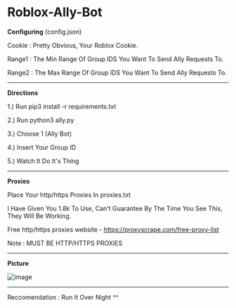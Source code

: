 # Roblox-Ally-Bot


**Configuring** (config.json)

Cookie : Pretty Obvious, Your Roblox Cookie.

Range1 : The Min Range Of Group IDS You Want To Send Ally Requests To.

Range2 : The Max Range Of Group IDS You Want To Send Ally Requests To.

---

**Directions**

1.) Run pip3 install -r requirements.txt

2.) Run python3 ally.py

3.) Choose 1 (Ally Bot)

4.) Insert Your Group ID

5.) Watch It Do It's Thing

---

**Proxies**

Place Your http/https Proxies In proxies.txt

I Have Given You 1.8k To Use, Can't Guarantee By The Time You See This, They Will Be Working.

Free http/https proxies website - https://proxyscrape.com/free-proxy-list

Note : MUST BE HTTP/HTTPS PROXIES

---

**Picture**

![image](https://user-images.githubusercontent.com/71937946/127242542-c8528ddf-26bc-46fd-8644-aa0454a1249f.png)

---

Reccomendation : Run It Over Night ^^
